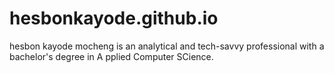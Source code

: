 # hesbonkayode.github.io
hesbon kayode mocheng is an analytical and tech-savvy professional with a bachelor's degree in A pplied Computer SCience.

